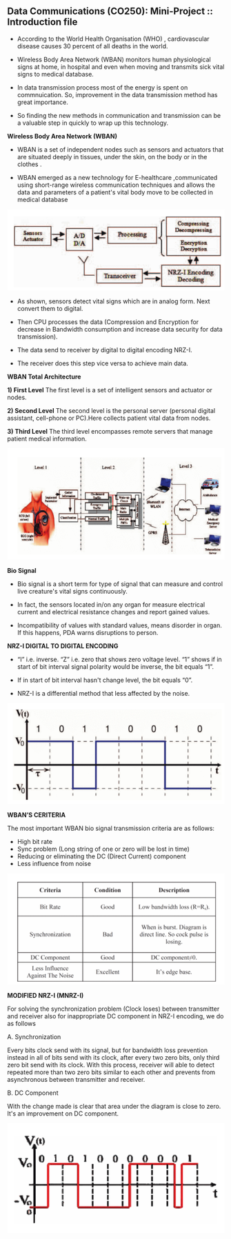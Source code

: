 
## Data Communications (CO250): Mini-Project :: Introduction file

* According to the World Health Organisation (WHO) ,   cardiovascular disease causes 30 percent of all deaths
in the world.

* Wireless Body Area Network (WBAN) monitors human
physiological signs at home, in hospital and even when
moving and transmits sick vital signs to medical
database.

* In data transmission process most of the energy is spent on commnuication. So, improvement in the data transmission method has great importance.

* So finding the new methods in communication and
transmission can be a valuable step in quickly to wrap
up this technology.

**Wireless Body Area Network (WBAN)**

* WBAN is a set of independent nodes such as sensors
and actuators that are situated deeply in tissues, under
the skin, on the body or in the clothes .

* WBAN emerged as a new technology for E-healthcare ,communicated using short-range wireless communication techniques and allows the data and parameters of a patient's vital body move to be collected in medical database

![alt text](Images/Diagrams/diagram_1.png)

* As shown, sensors detect vital signs which are in analog
form. Next convert them to digital.

* Then CPU processes the data (Compression and
Encryption for decrease in Bandwidth consumption and
increase data security for data transmission).

* The data send to receiver by digital to digital encoding
NRZ-I.

* The receiver does this step vice versa to achieve main
data.

**WBAN Total Architecture**

**1) First Level**
The first level is a set of intelligent sensors and actuator or
nodes.

**2) Second Level**
The second level is the personal server (personal digital
assistant, cell-phone or PC).Here collects patient vital data
from nodes.


**3) Third Level**
The third level encompasses remote servers that manage
patient medical information.


![alt text](Images/Diagrams/diagram_2.png)

**Bio Signal**

* Bio signal is a short term for type of signal that can
measure and control live creature's vital signs
continuously.

* In fact, the sensors located in/on any organ for
measure electrical current and electrical resistance
changes and report gained values.

* Incompatibility of values with standard values, means
disorder in organ. If this happens, PDA warns
disruptions to person.

**NRZ-I DIGITAL TO DIGITAL ENCODING**

* “I” i.e. inverse. “Z” i.e. zero that shows zero voltage
level. “1” shows if in start of bit interval signal polarity
would be inverse, the bit equals “1”.

* If in start of bit interval hasn't change level, the bit
equals “0”.

* NRZ-I is a differential method that less affected by the
noise.

![alt text](Images/Diagrams/diagram_3.png)

**WBAN’S CERITERIA**

The most important WBAN bio signal transmission
criteria are as follows:

* High bit rate
* Sync problem (Long string of one or zero will be lost in
time)
* Reducing or eliminating the DC (Direct Current)
component
* Less influence from noise

![alt text](Images/Diagrams/diagram_4.png)

**MODIFIED NRZ-I (MNRZ-I)**

For solving the synchronization problem (Clock loses)
between transmitter and receiver also for inappropriate
DC component in NRZ-I encoding, we do as follows

A. Synchronization

Every bits clock send with its signal, but for bandwidth
loss prevention instead in all of bits send with its clock,
after every two zero bits, only third zero bit send with its
clock. With this process, receiver will able to detect
repeated more than two zero bits similar to each other and
prevents from asynchronous between transmitter and
receiver.

B. DC Component

With the change made is clear that area under the diagram
is close to zero. It's an improvement on DC component.

![alt text](Images/Diagrams/diagram_5.png)
